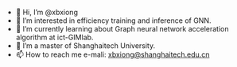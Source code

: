 - 👋 Hi, I’m @xbxiong
- 👀 I’m interested in efficiency training and inference of GNN.
- 🌱 I’m currently learning about Graph neural network acceleration algorithm at ict-GIMlab.
- 💞️ I’m a master of Shanghaitech University.
- 📫 How to reach me e-mali: xbxiong@shanghaitech.edu.cn

<!---
xbxiong/xbxiong is a ✨ special ✨ repository because its `README.md` (this file) appears on your GitHub profile.
You can click the Preview link to take a look at your changes.
--->
